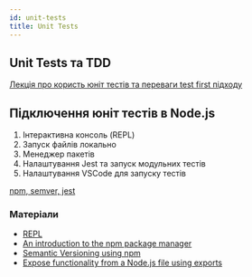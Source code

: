 ```yaml
---
id: unit-tests
title: Unit Tests
---
```


## Unit Tests та TDD

[Лекція про користь юніт тестів та переваги test first підходу](https://youtu.be/aKyRL9mWjr8)

## Підключення юніт тестів в Node.js

1. Інтерактивна консоль (REPL)
2. Запуск файлів локально
3. Менеджер пакетів
4. Налаштування Jest та запуск модульних тестів 
5. Налаштування VSCode для запуску тестів

[npm, semver, jest](https://youtu.be/FCZubo7BKC0)

### Матеріали
* [REPL](https://nodejs.dev/learn/how-to-use-the-nodejs-repl)
* [An introduction to the npm package manager](https://nodejs.dev/learn/an-introduction-to-the-npm-package-manager)
* [Semantic Versioning using npm](https://nodejs.dev/learn/semantic-versioning-using-npm)
* [Expose functionality from a Node.js file using exports](https://nodejs.dev/learn/expose-functionality-from-a-nodejs-file-using-exports)
